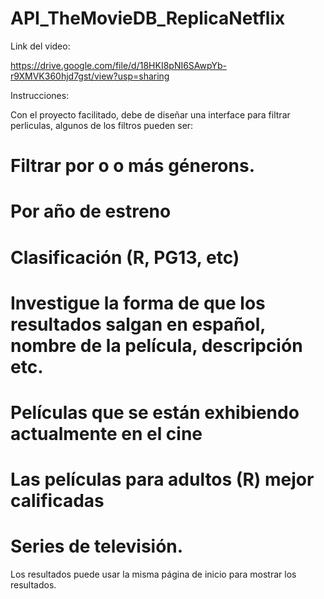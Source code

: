 # API_TheMovieDB_ReplicaNetflix

Link del video:

https://drive.google.com/file/d/18HKI8pNI6SAwpYb-r9XMVK360hjd7gst/view?usp=sharing

Instrucciones:

Con el proyecto facilitado, debe de diseñar una interface para filtrar perliculas, algunos de los filtros pueden ser:

# Filtrar por o o más génerons.
# Por año de estreno
# Clasificación (R, PG13, etc)
# Investigue la forma de que los resultados salgan en español, nombre de la película, descripción etc.
# Películas que se están exhibiendo actualmente en el cine
# Las películas para adultos (R) mejor calificadas
# Series de televisión.

Los resultados puede usar la misma página de inicio para mostrar los resultados.

